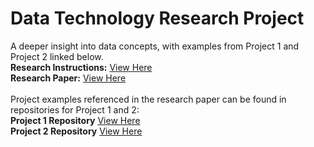 # Data Technology Research Project
A deeper insight into data concepts, with examples from Project 1 and Project 2 linked below. <br>
**Research Instructions:** [View Here](https://github.com/sebastian-huynh/data-technology-information/blob/c064fc7fc2eee8cabf5449eebb4cbc1f325eea29/CIS3050-Project3_Fall_2023.pdf)<br>
**Research Paper:** [View Here](https://github.com/sebastian-huynh/data-technology-information/blob/6e1365460cbb305e34212b94871efe7a1089598b/Data%20Technology%20Research%20Paper.pdf)<br><br>
Project examples referenced in the research paper can be found in repositories for Project 1 and 2: <br>
**Project 1 Repository** [View Here](https://github.com/sebastian-huynh/erwin-data-models) <br>
**Project 2 Repository** [View Here](https://github.com/sebastian-huynh/mssql-queries)
